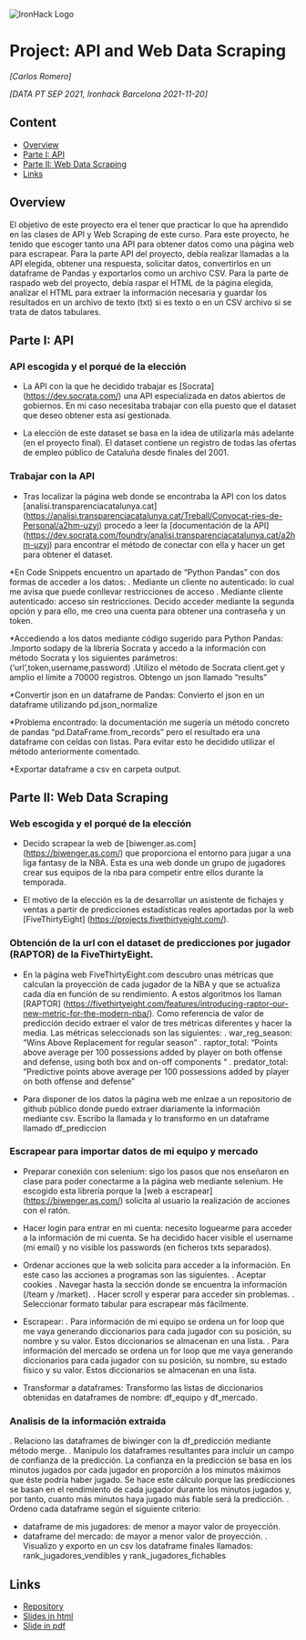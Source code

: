 ﻿![IronHack Logo](https://s3-eu-west-1.amazonaws.com/ih-materials/uploads/upload_d5c5793015fec3be28a63c4fa3dd4d55.png)

# Project: API and Web Data Scraping
*[Carlos Romero]*	

*[DATA PT SEP 2021, Ironhack Barcelona 2021-11-20]*

## Content
- [Overview](#overview)
- [Parte I: API](#parte-i:-api)
- [Parte II: Web Data Scraping](#parte-ii:-web-data-scraping)
- [Links](#links)

## Overview

El objetivo de este proyecto era el tener que practicar lo que ha aprendido en las clases de API y Web Scraping de este curso. Para este proyecto, he tenido que escoger tanto una API para obtener datos como una página web para escrapear. Para la parte API del proyecto, debía realizar llamadas a la API elegida, obtener una respuesta, solicitar datos, convertirlos en un dataframe de Pandas y exportarlos como un archivo CSV. Para la parte de raspado web del proyecto, debía raspar el HTML de la página elegida, analizar el HTML para extraer la información necesaria y guardar los resultados en un archivo de texto (txt) si es texto o en un CSV archivo si se trata de datos tabulares.

## Parte I: API

### API escogida y el porqué de la elección

* La API con la que he decidido trabajar es [Socrata] (https://dev.socrata.com/) una API especializada en datos abiertos de gobiernos. En mi caso necesitaba trabajar con ella puesto que el dataset que deseo obtener esta así gestionada.

* La elección de este dataset se basa en la idea de utilizarla más adelante (en el proyecto final). El dataset contiene un registro de todas las ofertas de empleo público de Cataluña desde finales del 2001.

### Trabajar con la API

* Tras localizar la página web donde se encontraba la API con los datos [analisi.transparenciacatalunya.cat] (https://analisi.transparenciacatalunya.cat/Treball/Convocat-ries-de-Personal/a2hm-uzyj) procedo a leer la [documentación de la API] (https://dev.socrata.com/foundry/analisi.transparenciacatalunya.cat/a2hm-uzyj) para encontrar el método de conectar con ella y hacer un get para obtener el dataset. 

*En Code Snippets encuentro un apartado de “Python Pandas” con dos formas de acceder a los datos:
. Mediante un cliente no autenticado: lo cual me avisa que puede conllevar restricciones de acceso
. Mediante cliente autenticado: acceso sin restricciones.
Decido acceder mediante la segunda opción y para ello, me creo una cuenta para obtener una contraseña y un token.

*Accediendo a los datos mediante código sugerido para Python Pandas:
.Importo sodapy de la librería Socrata y accedo a la información con método Socrata y los siguientes parámetros: (‘url’,token,username,password)
.Utilizo el método de Socrata client.get y amplio el límite a 70000 registros. Obtengo un json llamado “results”

*Convertir json en un dataframe de Pandas: Convierto el json en un dataframe utilizando pd.json_normalize


*Problema encontrado: la documentación me sugería un método concreto de pandas “pd.DataFrame.from_records” pero el resultado era una dataframe con celdas con listas. Para evitar esto he decidido utilizar el método anteriormente comentado.

*Exportar dataframe a csv en carpeta output.

## Parte II: Web Data Scraping 

### Web escogida y el porqué de la elección

* Decido scrapear la web de [biwenger.as.com] (https://biwenger.as.com/) que proporciona el entorno para jugar a una liga fantasy de la NBA. Esta es una web donde un grupo de jugadores crear sus equipos de la nba para competir entre ellos durante la temporada. 

* El motivo de la elección es la de desarrollar un asistente de fichajes y ventas a partir de predicciones estadísticas reales aportadas por la web [FiveThirtyEight] (https://projects.fivethirtyeight.com/).

### Obtención de la url con el dataset de predicciones por jugador (RAPTOR) de la FiveThirtyEight.


* En la página web FiveThirtyEight.com descubro unas métricas que calculan la proyección de cada jugador de la NBA y que se actualiza cada día en función de su rendimiento. A estos algoritmos los llaman [RAPTOR] (https://fivethirtyeight.com/features/introducing-raptor-our-new-metric-for-the-modern-nba/). Como referencia de valor de predicción decido extraer el valor de tres métricas diferentes y hacer la media. Las métricas seleccionads son las siguientes:
. war_reg_season: “Wins Above Replacement for regular season”
. raptor_total: “Points above average per 100 possessions added by player on both offense and defense, using both box and on-off components “
. predator_total: “Predictive points above average per 100 possessions added by player on both offense and defense”

* Para disponer de los datos la página web me enlzae a un repositorio de github público donde puedo extraer diariamente la información mediante csv. Escribo la llamada y lo transformo en un dataframe llamado df_prediccion

### Escrapear para importar datos de mi equipo y mercado

* Preparar conexión con selenium: sigo los pasos que nos enseñaron en clase para poder conectarme a la página web mediante selenium. He escogido esta librería porque la [web a escrapear] (https://biwenger.as.com/) solicita al usuario la realización de acciones con el ratón.

* Hacer login para entrar en mi cuenta: necesito loguearme para acceder a la información de mi cuenta. Se ha decidido hacer visible el username (mi email) y no visible los passwords (en ficheros txts separados).

* Ordenar acciones que la web solicita para acceder a la información. En este caso las acciones a programas son las siguientes.
. Aceptar cookies
. Navegar hasta la sección donde se encuentra la información (/team y /market).
. Hacer scroll y esperar para acceder sin problemas.
. Seleccionar formato tabular para escrapear más fácilmente.

* Escrapear: 
. Para información de mi equipo se ordena un for loop que me vaya generando diccionarios para cada jugador con su posición, su nombre y su valor. Estos diccionarios se almacenan en una lista.
. Para información del mercado se ordena un for loop que me vaya generando diccionarios para cada jugador con su posición, su nombre, su estado físico y su valor. Estos diccionarios se almacenan en una lista.

* Transformar a dataframes: Transformo las listas de diccionarios obtenidas en dataframes de nombre: df_equipo y df_mercado.

### Analisis de la información extraida
. Relaciono las dataframes de biwinger con la df_predicción mediante método merge.
. Manipulo los dataframes resultantes para incluir un campo de confianza de la predicción. La confianza en la predicción se basa en los minutos jugados por cada jugador en proporción a los minutos máximos que éste podría haber jugado. Se hace este cálculo porque las predicciones se basan en el rendimiento de cada jugador durante los minutos jugados y, por tanto, cuanto más minutos haya jugado más fiable será la predicción.
. Ordeno cada dataframe según el siguiente criterio: 
- dataframe de mis jugadores: de menor a mayor valor de proyección.
- dataframe del mercado: de mayor a menor valor de proyección.
. Visualizo y exporto en un csv los dataframe finales llamados: rank_jugadores_vendibles y rank_jugadores_fichables


## Links
* [Repository](https://github.com/ironhack-bcn-data-pt/PR03-project-web/pull/21)
* [Slides in html](https://drive.google.com/file/d/11GF9rY45Dw5JZid8D9XjCogDO4tyTOAD/view?usp=sharing)
* [Slide in pdf](https://drive.google.com/file/d/11QNCC8VOb4Af3GMiBiNnpzjgJ8NOJIVS/view)
